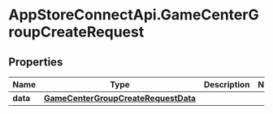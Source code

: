 # AppStoreConnectApi.GameCenterGroupCreateRequest

## Properties

Name | Type | Description | Notes
------------ | ------------- | ------------- | -------------
**data** | [**GameCenterGroupCreateRequestData**](GameCenterGroupCreateRequestData.md) |  | 



